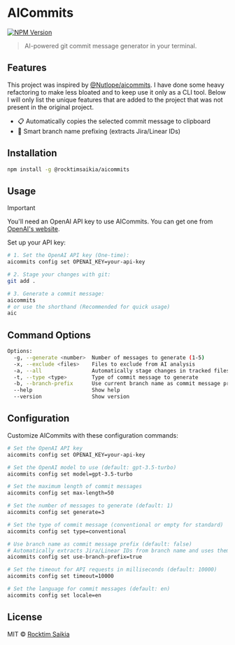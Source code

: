 # AICommits

[![NPM Version](https://img.shields.io/npm/v/ai-commits-cli)](https://www.npmjs.com/package/ai-commits-cli)

> AI-powered git commit message generator in your terminal.

## Features
This project was inspired by [@Nutlope/aicommits](https://github.com/Nutlope/aicommits). I have done some heavy refactoring to make less bloated and to keep use it only as a CLI tool. Below I will only list the unique features that are added to the project that was not present in the original project.

- 📋 Automatically copies the selected commit message to clipboard
- 🔖 Smart branch name prefixing (extracts Jira/Linear IDs)

## Installation

```bash
npm install -g @rocktimsaikia/aicommits
```

## Usage

> [!IMPORTANT]
> You'll need an OpenAI API key to use AICommits. You can get one from [OpenAI's website](https://platform.openai.com/account/api-keys).

Set up your API key:

```bash
# 1. Set the OpenAI API key (One-time):
aicommits config set OPENAI_KEY=your-api-key

# 2. Stage your changes with git:
git add .

# 3. Generate a commit message:
aicommits
# or use the shorthand (Recommended for quick usage)
aic
```

## Command Options

```bash
Options:
  -g, --generate <number>  Number of messages to generate (1-5)
  -x, --exclude <files>    Files to exclude from AI analysis
  -a, --all                Automatically stage changes in tracked files
  -t, --type <type>        Type of commit message to generate
  -b, --branch-prefix      Use current branch name as commit message prefix (auto-detects Jira/Linear IDs)
  --help                   Show help
  --version                Show version
```

## Configuration

Customize AICommits with these configuration commands:

```bash
# Set the OpenAI API key
aicommits config set OPENAI_KEY=your-api-key

# Set the OpenAI model to use (default: gpt-3.5-turbo)
aicommits config set model=gpt-3.5-turbo

# Set the maximum length of commit messages
aicommits config set max-length=50

# Set the number of messages to generate (default: 1)
aicommits config set generate=3

# Set the type of commit message (conventional or empty for standard)
aicommits config set type=conventional

# Use branch name as commit message prefix (default: false)
# Automatically extracts Jira/Linear IDs from branch name and uses them as prefix.
aicommits config set use-branch-prefix=true

# Set the timeout for API requests in milliseconds (default: 10000)
aicommits config set timeout=10000

# Set the language for commit messages (default: en)
aicommits config set locale=en
```

## License

MIT © [Rocktim Saikia](https://github.com/rocktimsaikia)
